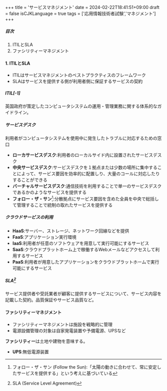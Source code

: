 +++
title = 'サービスマネジメント'
date = 2024-02-22T18:41:51+09:00
draft = false
isCJKLanguage = true
tags = ['応用情報技術者試験','マネジメント']
+++

##### 目次
1. ITILとSLA
2. ファシリティーマネジメント

#### 1. ITILとSLA
* ITILはサービスマネジメントのベストプラクティスのフレームワーク
* SLAはサービスを提供する側が利用者側に保証するサービスの契約

##### ITIL[-1]
英国政府が策定したコンピュータシステムの運用・管理業務に関する体系的なガイドライン。

##### サービスデスク
利用者がコンピュータシステムを使用中に発生したトラブルに対応するための窓口
* **ローカサービスデスク**:利用者のローカルサイド内に設置されたサービスデスク
* **中央サービスデスク**:サービスデスクを１拠点または少数の場所に集中することによって、サービス要因を効率的に配置しり、大量のコールに対応したりすることができる
* **バーチャルサービスデスク**:通信技術を利用することで単一のサービスデスクであるかのようなサービスを提供する
* **フォロー・ザ・サン**[^2]:分散拠点にサービス要因を含めた全員を中央で総括して管理することで統制の取れたサービスを提供する

##### クラウドサービスの利用
* **HaaS**:サーバー、ストレージ、ネットワーク回線などを提供
* **FaaS**:アプリケーション実行環境
* **IaaS**:利用者が任意のソフトウェアを用意して実行可能にするサービス
* **SaaS**:クラウドプラットホーム上で稼働するWebメールなどアクセスして利用するサービス
* **PaaS**:利用者が用意したアプリケーションをクラウドプラットホームで実行可能にするサービス

##### SLA[^3]
サービス提供者や受託業者が顧客に提供するサービスについて、サービス内容を記載した契約。品質保証やサービス品質など。

#### ファシリティーマネジメント
* ファシリティーマネジメントは施設を戦略的に管理
* 電源設備管理の対象は自家発電装置や予備電源、UPSなど

**ファシリティー**は土地や建物を意味する。

* **UPS**:無低電源装置
[^1]: ITIL (Information Technology Infrastructure Library)
[^2]: フォロー・ザ・サン (Follow the Sun):「太陽の動きに合わせて、常に安定したサービスを提供する」という考えに基づいている
[^3]: SLA (Service Level Agreement)
